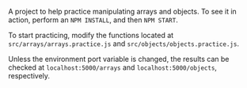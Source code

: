 A project to help practice manipulating arrays and objects. To see it in action, perform an `NPM INSTALL`, and then `NPM START`.

To start practicing, modify the functions located at `src/arrays/arrays.practice.js` and `src/objects/objects.practice.js`.

Unless the environment port variable is changed, the results can be checked at `localhost:5000/arrays` and `localhost:5000/objects`, respectively.